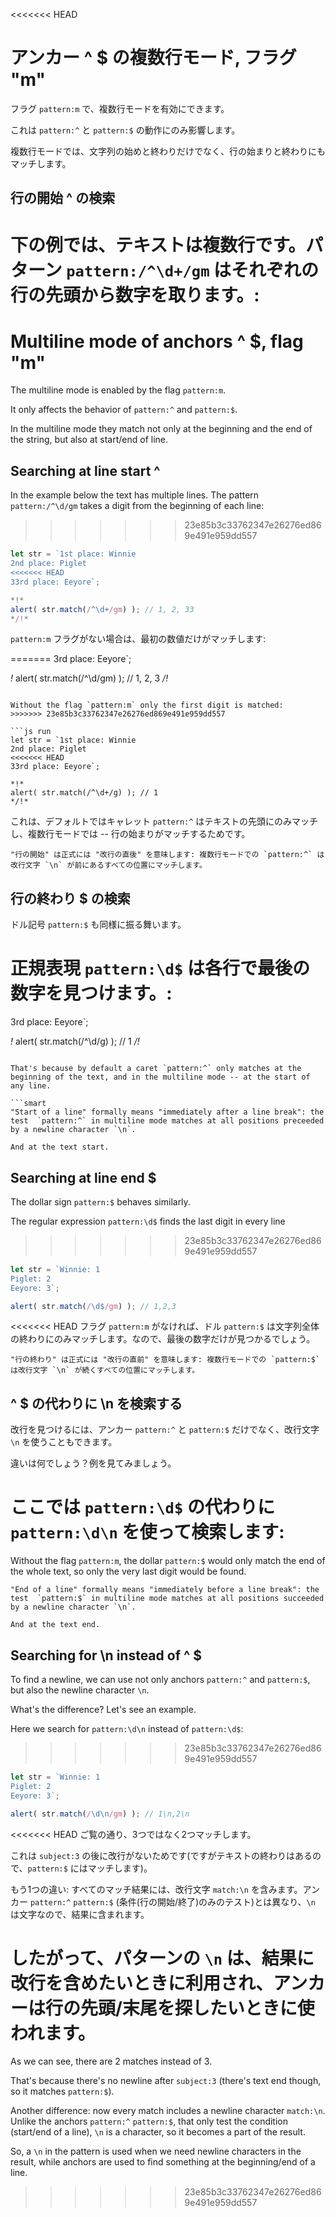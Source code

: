 <<<<<<< HEAD
# アンカー ^ $ の複数行モード, フラグ "m"

フラグ `pattern:m` で、複数行モードを有効にできます。

これは `pattern:^` と `pattern:$` の動作にのみ影響します。

複数行モードでは、文字列の始めと終わりだけでなく、行の始まりと終わりにもマッチします。

## 行の開始 ^ の検索

下の例では、テキストは複数行です。パターン `pattern:/^\d+/gm` はそれぞれの行の先頭から数字を取ります。:
=======
# Multiline mode of anchors ^ $, flag "m"

The multiline mode is enabled by the flag `pattern:m`.

It only affects the behavior of `pattern:^` and `pattern:$`.

In the multiline mode they match not only at the beginning and the end of the string, but also at start/end of line.

## Searching at line start ^

In the example below the text has multiple lines. The pattern `pattern:/^\d/gm` takes a digit from the beginning of each line:
>>>>>>> 23e85b3c33762347e26276ed869e491e959dd557

```js run
let str = `1st place: Winnie
2nd place: Piglet
<<<<<<< HEAD
33rd place: Eeyore`;

*!*
alert( str.match(/^\d+/gm) ); // 1, 2, 33
*/!*
```

`pattern:m` フラグがない場合は、最初の数値だけがマッチします:

=======
3rd place: Eeyore`;

*!*
alert( str.match(/^\d/gm) ); // 1, 2, 3
*/!*
```

Without the flag `pattern:m` only the first digit is matched:
>>>>>>> 23e85b3c33762347e26276ed869e491e959dd557

```js run
let str = `1st place: Winnie
2nd place: Piglet
<<<<<<< HEAD
33rd place: Eeyore`;

*!*
alert( str.match(/^\d+/g) ); // 1
*/!*
```

これは、デフォルトではキャレット `pattern:^` はテキストの先頭にのみマッチし、複数行モードでは -- 行の始まりがマッチするためです。

```smart
"行の開始" は正式には "改行の直後" を意味します: 複数行モードでの `pattern:^` は改行文字 `\n` が前にあるすべての位置にマッチします。
```

## 行の終わり $ の検索

ドル記号 `pattern:$` も同様に振る舞います。

正規表現 `pattern:\d$` は各行で最後の数字を見つけます。:
=======
3rd place: Eeyore`;

*!*
alert( str.match(/^\d/g) ); // 1
*/!*
```

That's because by default a caret `pattern:^` only matches at the beginning of the text, and in the multiline mode -- at the start of any line.

```smart
"Start of a line" formally means "immediately after a line break": the test  `pattern:^` in multiline mode matches at all positions preceeded by a newline character `\n`.

And at the text start.
```

## Searching at line end $

The dollar sign `pattern:$` behaves similarly.

The regular expression `pattern:\d$` finds the last digit in every line
>>>>>>> 23e85b3c33762347e26276ed869e491e959dd557

```js run
let str = `Winnie: 1
Piglet: 2
Eeyore: 3`;

alert( str.match(/\d$/gm) ); // 1,2,3
```

<<<<<<< HEAD
フラグ `pattern:m` がなければ、ドル `pattern:$` は文字列全体の終わりにのみマッチします。なので、最後の数字だけが見つかるでしょう。

```smart
"行の終わり" は正式には "改行の直前" を意味します: 複数行モードでの `pattern:$` は改行文字 `\n` が続くすべての位置にマッチします。
```

## ^ $ の代わりに \n を検索する

改行を見つけるには、アンカー `pattern:^` と `pattern:$` だけでなく、改行文字 `\n` を使うこともできます。

違いは何でしょう？例を見てみましょう。

ここでは `pattern:\d$` の代わりに `pattern:\d\n` を使って検索します:
=======
Without the flag `pattern:m`, the dollar `pattern:$` would only match the end of the whole text, so only the very last digit would be found.

```smart
"End of a line" formally means "immediately before a line break": the test  `pattern:$` in multiline mode matches at all positions succeeded by a newline character `\n`.

And at the text end.
```

## Searching for \n instead of ^ $

To find a newline, we can use not only anchors `pattern:^` and `pattern:$`, but also the newline character `\n`.

What's the difference? Let's see an example.

Here we search for `pattern:\d\n` instead of `pattern:\d$`:
>>>>>>> 23e85b3c33762347e26276ed869e491e959dd557

```js run
let str = `Winnie: 1
Piglet: 2
Eeyore: 3`;

alert( str.match(/\d\n/gm) ); // 1\n,2\n
```

<<<<<<< HEAD
ご覧の通り、3つではなく2つマッチします。

これは `subject:3` の後に改行がないためです(ですがテキストの終わりはあるので、`pattern:$` にはマッチします)。

もう1つの違い: すべてのマッチ結果には、改行文字 `match:\n` を含みます。アンカー `pattern:^` `pattern:$` (条件(行の開始/終了)のみのテスト)とは異なり、`\n` は文字なので、結果に含まれます。

したがって、パターンの `\n` は、結果に改行を含めたいときに利用され、アンカーは行の先頭/末尾を探したいときに使われます。
=======
As we can see, there are 2 matches instead of 3.

That's because there's no newline after `subject:3` (there's text end though, so it matches `pattern:$`).

Another difference: now every match includes a newline character `match:\n`. Unlike the anchors `pattern:^` `pattern:$`, that only test the condition (start/end of a line), `\n` is a character, so it becomes a part of the result.

So, a `\n` in the pattern is used when we need newline characters in the result, while anchors are used to find something at the beginning/end of a line.
>>>>>>> 23e85b3c33762347e26276ed869e491e959dd557
